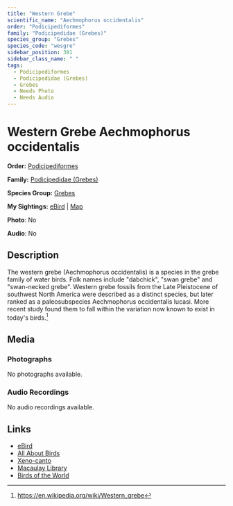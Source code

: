 ```yaml
---
title: "Western Grebe"
scientific_name: "Aechmophorus occidentalis"
order: "Podicipediformes"
family: "Podicipedidae (Grebes)"
species_group: "Grebes"
species_code: "wesgre"
sidebar_position: 381
sidebar_class_name: " "
tags: 
  - Podicipediformes
  - Podicipedidae (Grebes)
  - Grebes
  - Needs Photo
  - Needs Audio
---
```


# Western Grebe <span className='sci_name'>Aechmophorus occidentalis</span>

**Order:** [Podicipediformes](/tags/podicipediformes)

**Family:** [Podicipedidae (Grebes)](/tags/podicipedidae-grebes)

**Species Group:** [Grebes](/tags/grebes)

**My Sightings:** [eBird](https://ebird.org/lifelist?r=world&time=life&spp=wesgre) | [Map](/map?species_code=wesgre)

**Photo**: No 

**Audio**: No

## Description
The western grebe (Aechmophorus occidentalis) is a species in the grebe family of water birds. Folk names include "dabchick", "swan grebe" and "swan-necked grebe".
Western grebe fossils from the Late Pleistocene of southwest North America were described as a distinct species, but later ranked as a paleosubspecies Aechmophorus occidentalis lucasi. More recent study found them to fall within the variation now known to exist in today's birds.[^1]

[^1]: https://en.wikipedia.org/wiki/Western_grebe

## Media
### Photographs
No photographs available.

### Audio Recordings
No audio recordings available.

## Links
* [eBird](https://ebird.org/species/wesgre) 
* [All About Birds](https://www.allaboutbirds.org/guide/wesgre) 
* [Xeno-canto](https://www.xeno-canto.org/species/aechmophorus-occidentalis) 
* [Macaulay Library](https://search.macaulaylibrary.org/catalog?taxonCode=wesgre&sort=rating_rank_desc)
* [Birds of the World](https://birdsoftheworld.org/bow/species/wesgre)
